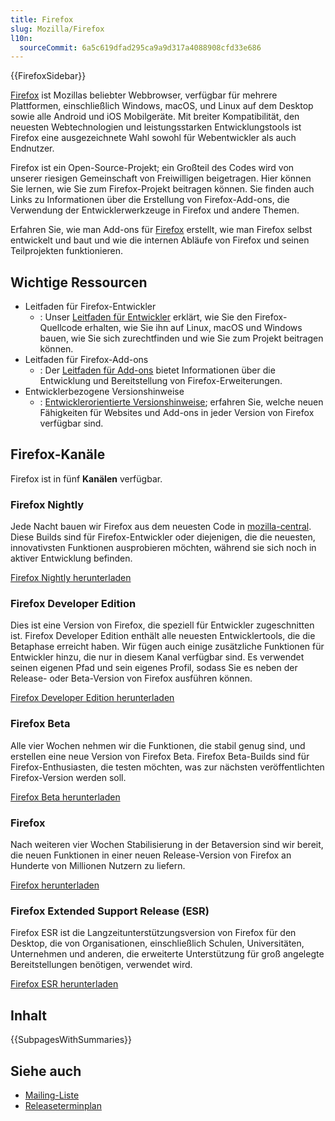 ```yaml
---
title: Firefox
slug: Mozilla/Firefox
l10n:
  sourceCommit: 6a5c619dfad295ca9a9d317a4088908cfd33e686
---
```


{{FirefoxSidebar}}

[Firefox](https://www.mozilla.org/en-US/firefox/new/) ist Mozillas beliebter Webbrowser, verfügbar für mehrere Plattformen, einschließlich Windows, macOS, und Linux auf dem Desktop sowie alle Android und iOS Mobilgeräte. Mit breiter Kompatibilität, den neuesten Webtechnologien und leistungsstarken Entwicklungstools ist Firefox eine ausgezeichnete Wahl sowohl für Webentwickler als auch Endnutzer.

Firefox ist ein Open-Source-Projekt; ein Großteil des Codes wird von unserer riesigen Gemeinschaft von Freiwilligen beigetragen. Hier können Sie lernen, wie Sie zum Firefox-Projekt beitragen können. Sie finden auch Links zu Informationen über die Erstellung von Firefox-Add-ons, die Verwendung der Entwicklerwerkzeuge in Firefox und andere Themen.

Erfahren Sie, wie man Add-ons für [Firefox](https://www.mozilla.org/en-US/firefox/new/) erstellt, wie man Firefox selbst entwickelt und baut und wie die internen Abläufe von Firefox und seinen Teilprojekten funktionieren.

## Wichtige Ressourcen

- Leitfaden für Firefox-Entwickler
  - : Unser [Leitfaden für Entwickler](https://firefox-source-docs.mozilla.org/contributing/index.html) erklärt, wie Sie den Firefox-Quellcode erhalten, wie Sie ihn auf Linux, macOS und Windows bauen, wie Sie sich zurechtfinden und wie Sie zum Projekt beitragen können.
- Leitfaden für Firefox-Add-ons
  - : Der [Leitfaden für Add-ons](/de/docs/Mozilla/Add-ons) bietet Informationen über die Entwicklung und Bereitstellung von Firefox-Erweiterungen.
- Entwicklerbezogene Versionshinweise
  - : [Entwicklerorientierte Versionshinweise](/de/docs/Mozilla/Firefox/Releases); erfahren Sie, welche neuen Fähigkeiten für Websites und Add-ons in jeder Version von Firefox verfügbar sind.

## Firefox-Kanäle

Firefox ist in fünf **Kanälen** verfügbar.

### Firefox Nightly

Jede Nacht bauen wir Firefox aus dem neuesten Code in [mozilla-central](https://hg-edge.mozilla.org/mozilla-central/). Diese Builds sind für Firefox-Entwickler oder diejenigen, die die neuesten, innovativsten Funktionen ausprobieren möchten, während sie sich noch in aktiver Entwicklung befinden.

[Firefox Nightly herunterladen](https://www.mozilla.org/en-US/firefox/channel/desktop/#nightly)

### Firefox Developer Edition

Dies ist eine Version von Firefox, die speziell für Entwickler zugeschnitten ist. Firefox Developer Edition enthält alle neuesten Entwicklertools, die die Betaphase erreicht haben. Wir fügen auch einige zusätzliche Funktionen für Entwickler hinzu, die nur in diesem Kanal verfügbar sind. Es verwendet seinen eigenen Pfad und sein eigenes Profil, sodass Sie es neben der Release- oder Beta-Version von Firefox ausführen können.

[Firefox Developer Edition herunterladen](https://www.mozilla.org/en-US/firefox/developer/)

### Firefox Beta

Alle vier Wochen nehmen wir die Funktionen, die stabil genug sind, und erstellen eine neue Version von Firefox Beta. Firefox Beta-Builds sind für Firefox-Enthusiasten, die testen möchten, was zur nächsten veröffentlichten Firefox-Version werden soll.

[Firefox Beta herunterladen](https://www.mozilla.org/en-US/firefox/channel/desktop/#beta)

### Firefox

Nach weiteren vier Wochen Stabilisierung in der Betaversion sind wir bereit, die neuen Funktionen in einer neuen Release-Version von Firefox an Hunderte von Millionen Nutzern zu liefern.

[Firefox herunterladen](https://www.mozilla.org/en-US/firefox/new/)

### Firefox Extended Support Release (ESR)

Firefox ESR ist die Langzeitunterstützungsversion von Firefox für den Desktop, die von Organisationen, einschließlich Schulen, Universitäten, Unternehmen und anderen, die erweiterte Unterstützung für groß angelegte Bereitstellungen benötigen, verwendet wird.

[Firefox ESR herunterladen](https://www.mozilla.org/en-US/firefox/all/#product-desktop-esr)

## Inhalt

{{SubpagesWithSummaries}}

## Siehe auch

- [Mailing-Liste](https://groups.google.com/a/mozilla.org/g/firefox-dev)
- [Releaseterminplan](https://whattrainisitnow.com/calendar/)
